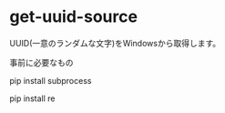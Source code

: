 # get-uuid-source
UUID(一意のランダムな文字)をWindowsから取得します。

事前に必要なもの

pip install subprocess

pip install re

